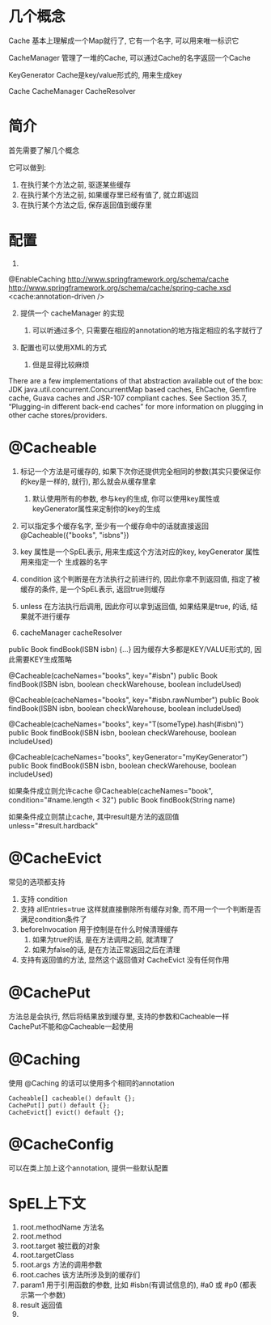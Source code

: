# 几个概念 #
Cache 基本上理解成一个Map就行了, 它有一个名字, 可以用来唯一标识它

CacheManager 管理了一堆的Cache, 可以通过Cache的名字返回一个Cache

KeyGenerator Cache是key/value形式的, 用来生成key

Cache
CacheManager
CacheResolver

# 简介 #
首先需要了解几个概念

它可以做到:
1. 在执行某个方法之前, 驱逐某些缓存
2. 在执行某个方法之前, 如果缓存里已经有值了, 就立即返回 
3. 在执行某个方法之后, 保存返回值到缓存里

# 配置 #
1. 
@EnableCaching
http://www.springframework.org/schema/cache http://www.springframework.org/schema/cache/spring-cache.xsd
<cache:annotation-driven />

2. 提供一个 cacheManager 的实现
	1. 可以听通过多个, 只需要在相应的annotation的地方指定相应的名字就行了

3. 配置也可以使用XML的方式
	1. 但是显得比较麻烦



There are a few implementations of that abstraction available out of the box: JDK java.util.concurrent.ConcurrentMap based caches, EhCache, Gemfire cache, Guava caches and JSR-107 compliant caches. See Section 35.7, “Plugging-in different back-end caches” for more information on plugging in other cache stores/providers.

# @Cacheable #
1. 标记一个方法是可缓存的, 如果下次你还提供完全相同的参数(其实只要保证你的key是一样的, 就行), 那么就会从缓存里拿
	1. 默认使用所有的参数, 参与key的生成, 你可以使用key属性或keyGenerator属性来定制你的key的生成
2. 可以指定多个缓存名字, 至少有一个缓存命中的话就直接返回
@Cacheable({"books", "isbns"})

3. key 属性是一个SpEL表示, 用来生成这个方法对应的key, keyGenerator 属性用来指定一个 生成器的名字
4. condition 这个判断是在方法执行之前进行的, 因此你拿不到返回值, 指定了被缓存的条件, 是一个SpEL表示, 返回true则缓存 
5. unless 在方法执行后调用, 因此你可以拿到返回值, 如果结果是true,  的话, 结果就不进行缓存
6. cacheManager cacheResolver

public Book findBook(ISBN isbn) {...}
因为缓存大多都是KEY/VALUE形式的, 因此需要KEY生成策略

@Cacheable(cacheNames="books", key="#isbn")
public Book findBook(ISBN isbn, boolean checkWarehouse, boolean includeUsed)

@Cacheable(cacheNames="books", key="#isbn.rawNumber")
public Book findBook(ISBN isbn, boolean checkWarehouse, boolean includeUsed)

@Cacheable(cacheNames="books", key="T(someType).hash(#isbn)")
public Book findBook(ISBN isbn, boolean checkWarehouse, boolean includeUsed)

@Cacheable(cacheNames="books", keyGenerator="myKeyGenerator")
public Book findBook(ISBN isbn, boolean checkWarehouse, boolean includeUsed)

如果条件成立则允许cache
@Cacheable(cacheNames="book", condition="#name.length < 32")
public Book findBook(String name)

如果条件成立则禁止cache, 其中result是方法的返回值
unless="#result.hardback"


# @CacheEvict #
常见的选项都支持
1. 支持 condition
2. 支持 allEntries=true 这样就直接删除所有缓存对象, 而不用一个一个判断是否满足condition条件了
3. beforeInvocation 用于控制是在什么时候清理缓存
	1. 如果为true的话, 是在方法调用之前, 就清理了
	2. 如果为false的话, 是在方法正常返回之后在清理
4. 支持有返回值的方法, 显然这个返回值对 CacheEvict 没有任何作用

# @CachePut #
方法总是会执行, 然后将结果放到缓存里, 支持的参数和Cacheable一样
CachePut不能和@Cacheable一起使用

# @Caching #
使用 @Caching 的话可以使用多个相同的annotation

	Cacheable[] cacheable() default {};
	CachePut[] put() default {};
	CacheEvict[] evict() default {};
	
# @CacheConfig #
可以在类上加上这个annotation, 提供一些默认配置

# SpEL上下文 #
1. root.methodName 方法名
2. root.method
3. root.target 被拦截的对象
4. root.targetClass
5. root.args 方法的调用参数
6. root.caches 该方法所涉及到的缓存们
7. param1 用于引用函数的参数, 比如 #isbn(有调试信息的), #a0 或 #p0 (都表示第一个参数)
8. result 返回值
9. 